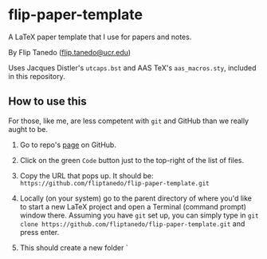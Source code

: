 # flip-paper-template
A LaTeX paper template that I use for papers and notes.

By Flip Tanedo (flip.tanedo@ucr.edu)

Uses Jacques Distler's `utcaps.bst` and AAS TeX's `aas_macros.sty`, included in this repository. 

## How to use this

For those, like me, are less competent with `git` and GitHub than we really aught to be.

1. Go to repo's [page](https://github.com/fliptanedo/flip-paper-template) on GitHub.

2. Click on the green `Code` button just to the top-right of the list of files. 

3. Copy the URL that pops up. It should be: `https://github.com/fliptanedo/flip-paper-template.git`

4. Locally (on your system) go to the parent directory of where you'd like to start a new LaTeX project and open a Terminal (command prompt) window there. Assuming you have `git` set up, you can simply type in `git clone https://github.com/fliptanedo/flip-paper-template.git` and press enter.

5. This should create a new folder `
